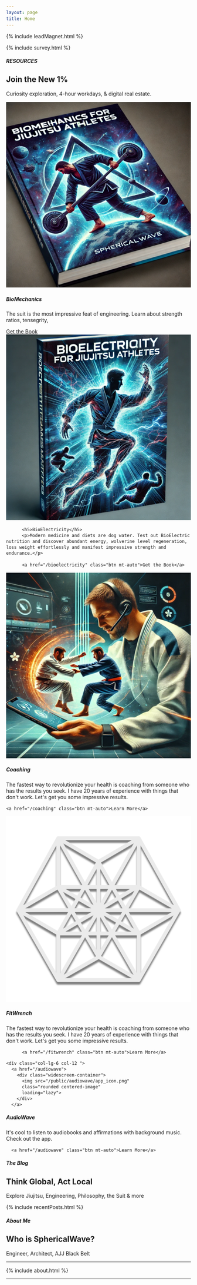 ```yaml
---
layout: page
title: Home
---
```


{% include leadMagnet.html %}

{% include survey.html %}

<!-- offers -->
<div class="row">

  <div class="col-12 text-center my-4">
    <h5>RESOURCES</h5>
    <h2>Join the New 1%</h2>
    <p>Curiosity exploration, 4-hour workdays, & digital real estate.</p>
  </div>

</div>


<div class="row g-3 mb-3">
  <div class="col-lg-6 col-12">
      <a href="/biomechanics">
      <div class="widescreen-container">
      <!-- <div class="p-3"> -->
          <img src="public/bioMechanicsBook1.webp" alt="" 
          class="rounded centered-image"
          loading="lazy">
      </div>
      <!-- </div> -->
      </a>
  </div>

  <div class="col-lg-6 col-12 d-flex flex-column">
    <h5>BioMechanics</h5>
    <p>The suit is the most impressive feat of engineering. Learn about strength ratios, tensegrity, </p>
    <a href="/biomechanics" class="btn mt-auto">Get the Book</a>
  </div>


  <div class="col-lg-6 col-12">
      <a href="/bioelectricity">
        <div class="widescreen-container">
          <img src="public/bioElectricityBook1.webp"
          class="rounded centered-image"
          loading="lazy">
        </div>
      </a>
  </div>

  <div class="col-lg-6 col-12 d-flex flex-column">
    <!-- <h3>BioMechanical Invincibility</h3>
    <p>The suit is the most impressive feat of engineering. Learn about strength ratios, tensegrity, </p>
    <a href="/biomechanics" class="">Get the Book</a> -->

          <h5>BioElectricity</h5>
          <p>Modern medicine and diets are dog water. Test out BioElectric nutrition and discover abundant energy, wolverine level regeneration, loss weight effortlessly and manifest impressive strength and endurance.</p>

          <a href="/bioelectricity" class="btn mt-auto">Get the Book</a>

  </div>

  <div class="col-lg-6 col-12">
      <a href="/coaching">
        <div class="widescreen-container">
          <img src="public/coaching.webp"
          class="rounded centered-image"
          loading="lazy">
        </div>
      </a>
  </div>

  <div class="col-lg-6 col-12 d-flex flex-column">
    <h5>Coaching</h5>
    <p>The fastest way to revolutionize your health is coaching from someone who has the results you seek. 
    I have 20 years of experience with things that don't work. 
    Let's get you some impressive results.</p>

    <a href="/coaching" class="btn mt-auto">Learn More</a>

  </div>


  <div class="col-lg-6 col-12">
      <a href="/fitwrench">
        <div class="widescreen-container">
          <img src="/public/fitwrench/Cuboctahedron_1080.png"
          class="rounded centered-image"
          loading="lazy">
        </div>
      </a>
  </div>

  <div class="col-lg-6 col-12 d-flex flex-column">
          <h5>FitWrench</h5>
          <p>The fastest way to revolutionize your health is coaching from someone who has the results you seek. 
          I have 20 years of experience with things that don't work. 
          Let's get you some impressive results.</p>

          <a href="/fitwrench" class="btn mt-auto">Learn More</a>
  </div>

    <div class="col-lg-6 col-12 ">
      <a href="/audiowave">
        <div class="widescreen-container">
          <img src="/public/audiowave/app_icon.png"
          class="rounded centered-image"
          loading="lazy">
        </div>
      </a>
  </div>

  <div class="col-lg-6 col-12 d-flex flex-column">
      <h5>AudioWave</h5>
      <p>It's cool to listen to audiobooks and affirmations with background music. Check out the app.</p>

      <a href="/audiowave" class="btn mt-auto">Learn More</a>
  </div>


  <div class="col-12 text-center mt-4">
    <h5>The Blog</h5>
    <h2>Think Global, Act Local</h2>
    <p>Explore Jiujitsu, Engineering, Philosophy, the Suit & more</p>
  </div>

</div>

{% include recentPosts.html %}

  <div class="col-12 text-center my-4">
    <h5>About Me</h5>
    <h2>Who is SphericalWave?</h2>
    <p>Engineer, Architect, AJJ Black Belt</p>
  </div>

<hr class="blue1 mb-3 mt-1">

{% include about.html %}

<hr class="blue1">